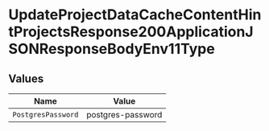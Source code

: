 # UpdateProjectDataCacheContentHintProjectsResponse200ApplicationJSONResponseBodyEnv11Type


## Values

| Name               | Value              |
| ------------------ | ------------------ |
| `PostgresPassword` | postgres-password  |